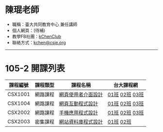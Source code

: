 # 陳琨老師

* 職稱：臺大共同教育中心 兼任講師
* 個人網頁：(待補)
* 教學FB社團：[kChenClub](https://www.facebook.com/groups/kchen.club/)
* 聯絡方式：kchen@csie.org

---

# 105-2 開課列表

課程編號 | 課程類型 | 課程名稱 | 台大課程網
:------:|:-------:|---------|--------
CSX1001 | 網路課程 |[網頁使用者介面設計](CSX1001.md)| [01班][CSX100101] [02班][CSX100102] [03班][CSX100103]
CSX1004 | 網路課程 |[網頁互動程式設計](CSX1004.md) | [01班][CSX100401] [02班][CSX100402] [03班][CSX100403]
CSX2002 | 網路課程 |[手機應用程式設計](CSX2002.md)| [01班][CSX200201] [02班][CSX200202] [03班][CSX200203]
CSX2003 | 密集課程 |[網站資料庫程式設計](CSX2003.md)| [01班][CSX200301] [02班][CSX200302]

[CSX100101]: https://nol.ntu.edu.tw/nol/coursesearch/print_table.php?course_id=H03%2001010&class=01&dpt_code=H020&ser_no=82451&semester=105-2&lang=CH
[CSX100102]: https://nol.ntu.edu.tw/nol/coursesearch/print_table.php?course_id=H03%2001010&class=02&dpt_code=H020&ser_no=56518&semester=105-2&lang=CH 
[CSX100103]: https://nol.ntu.edu.tw/nol/coursesearch/print_table.php?course_id=H03%2001010&class=03&dpt_code=H020&ser_no=65468&semester=105-2&lang=CH 

[CSX100401]: https://nol.ntu.edu.tw/nol/coursesearch/print_table.php?course_id=H03%2001040&class=01&dpt_code=H020&ser_no=28044&semester=105-2&lang=CH
[CSX100402]: https://nol.ntu.edu.tw/nol/coursesearch/print_table.php?course_id=H03%2001040&class=02&dpt_code=H020&ser_no=81574&semester=105-2&lang=CH
[CSX100403]: https://nol.ntu.edu.tw/nol/coursesearch/print_table.php?course_id=H03%2001040&class=03&dpt_code=H020&ser_no=82615&semester=105-2&lang=CH

[CSX200201]: https://nol.ntu.edu.tw/nol/coursesearch/print_table.php?course_id=H03%2002020&class=01&dpt_code=H020&ser_no=77932&semester=105-2&lang=CH
[CSX200202]: https://nol.ntu.edu.tw/nol/coursesearch/print_table.php?course_id=H03%2002020&class=02&dpt_code=H020&ser_no=78245&semester=105-2&lang=CH
[CSX200203]: https://nol.ntu.edu.tw/nol/coursesearch/print_table.php?course_id=H03%2002020&class=03&dpt_code=H020&ser_no=37112&semester=105-2&lang=CH

[CSX200301]: https://nol.ntu.edu.tw/nol/coursesearch/print_table.php?course_id=H03%2002030&class=01&dpt_code=H020&ser_no=74472&semester=105-2&lang=CH
[CSX200302]: https://nol.ntu.edu.tw/nol/coursesearch/print_table.php?course_id=H03%2002030&class=02&dpt_code=H020&ser_no=34437&semester=105-2&lang=CH



